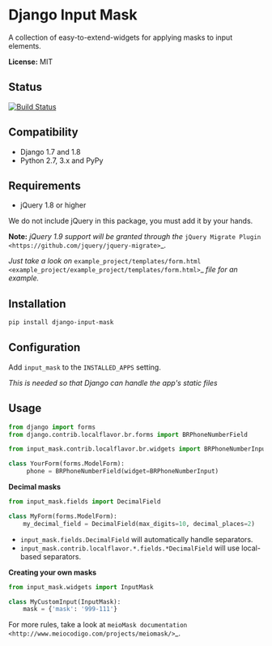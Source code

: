Django Input Mask
=================

A collection of easy-to-extend-widgets for applying masks to input elements.

**License:** MIT

Status
------

[![Build Status](https://travis-ci.org/chrisspen/django-input-mask.svg?branch=master)](https://travis-ci.org/chrisspen/django-input-mask)

Compatibility
-------------

* Django 1.7 and 1.8
* Python 2.7, 3.x and PyPy

Requirements
------------

* jQuery 1.8 or higher

We do not include jQuery in this package, you must add it by your hands.

**Note:**
*jQuery 1.9 support will be granted through the* `jQuery Migrate Plugin <https://github.com/jquery/jquery-migrate>`_.

*Just take a look on* `example_project/templates/form.html <example_project/example_project/templates/form.html>`_ *file for an example.*

Installation
---

```bash
pip install django-input-mask
```

Configuration
---

Add ``input_mask`` to the ``INSTALLED_APPS`` setting.

*This is needed so that Django can handle the app's static files*

Usage
---

```python
from django import forms
from django.contrib.localflavor.br.forms import BRPhoneNumberField

from input_mask.contrib.localflavor.br.widgets import BRPhoneNumberInput

class YourForm(forms.ModelForm):
     phone = BRPhoneNumberField(widget=BRPhoneNumberInput)
```

**Decimal masks**

```python
from input_mask.fields import DecimalField

class MyForm(forms.ModelForm):
    my_decimal_field = DecimalField(max_digits=10, decimal_places=2)
```
* `input_mask.fields.DecimalField` will automatically handle separators.
* `input_mask.contrib.localflavor.*.fields.*DecimalField` will use local-based separators.

**Creating your own masks**

```python
from input_mask.widgets import InputMask

class MyCustomInput(InputMask):
    mask = {'mask': '999-111'}
```

For more rules, take a look at `meioMask documentation <http://www.meiocodigo.com/projects/meiomask/>`_.
